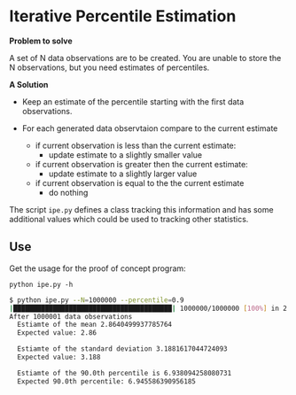# Iterative Percentile Estimation

**Problem to solve** 

A set of N data observations are to be created.  You are
unable to store the N observations, but you need estimates of percentiles.

**A Solution** 

* Keep an estimate of the percentile starting with the first data observations.
* For each generated data observtaion compare to the current estimate 

  * if current observation is less than the current estimate:
    * update estimate to a slightly smaller value
  * if current observation is greater then the current estimate:
    * update estimate to a slightly larger value
  * if current observation is equal to the the current estimate 
    * do nothing

The script `ipe.py` defines a class tracking this information and has some
additional values which could be used to tracking other statistics.

## Use

Get the usage for the proof of concept program:

```
python ipe.py -h
```

```bash
$ python ipe.py --N=1000000 --percentile=0.9 
|████████████████████████████████████████| 1000000/1000000 [100%] in 2.6s (381514.59/s) 
After 1000001 data observations
  Estiamte of the mean 2.8640499937785764
  Expected value: 2.86

  Estiamte of the standard deviation 3.1881617044724093
  Expected value: 3.188

  Estiamte of the 90.0th percentile is 6.938094258080731
  Expected 90.0th percentile: 6.945586390956185
```

